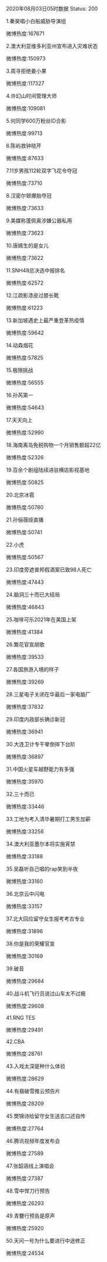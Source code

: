 2020年08月03日05时数据
Status: 200

1.秦昊唱小白船威胁导演组

微博热度:167671

2.澳大利亚维多利亚州宣布进入灾难状态

微博热度:150973

3.周寻拒绝姜小果

微博热度:117327

4.许幻山时间管理大师

微博热度:109081

5.何同学600万粉丝ID合影

微博热度:99713

6.陈屿救钟晓芹

微博热度:87633

7.11岁男孩112轮双字飞花令夺冠

微博热度:73710

8.汉密尔顿爆胎夺冠

微博热度:73633

9.美媒称蓬佩奥涉嫌公器私用

微博热度:73623

10.唐嫣生的是女儿

微博热度:73622

11.SNH48总决选中报排名

微博热度:62572

12.江疏影漆皮过膝长靴

微博热度:61223

13.新加坡遇史上最严重登革热疫情

微博热度:59642

14.动森烟花

微博热度:57825

15.极限挑战

微博热度:56555

16.孙芮第一

微博热度:54643

17.天天向上

微博热度:52990

18.海南离岛免税购物一个月销售额超22亿

微博热度:52326

19.百余个剧组陆续进驻横店影视基地

微博热度:50825

20.北京冰雹

微博热度:50780

21.孙俪薇娅直播

微博热度:50741

22.小虎

微博热度:50567

23.印度旁遮普邦假酒案已致98人死亡

微博热度:47443

24.脑洞三十而已大结局

微博热度:46843

25.咖啡可乐2021年在美国上架

微博热度:41384

26.繁花官宣胡歌

微博热度:39533

27.各国旅游入境的样子

微博热度:39269

28.三星电子关闭在华最后一家电脑厂

微博热度:37832

29.印度内政部长确诊新冠

微博热度:36941

30.大连卫计专干晕倒摔下台阶

微博热度:36897

31.中国火星车越野能力有多强

微博热度:35970

32.三十而已

微博热度:33446

33.工地为考入清华暑期打工男生加薪

微博热度:33256

34.澳大利亚墨尔本将实施宵禁

微博热度:33188

35.吴磊听自己唱的rap笑到半夜

微博热度:33160

36.北京云中闪电

微博热度:33157

37.北大回应留守女生报考考古专业

微博热度:31896

38.你是我的荣耀官宣

微博热度:30169

39.破音

微博热度:29684

40.战斗机飞行员说过山车太不过瘾

微博热度:29608

41.RNG TES

微博热度:29491

42.CBA

微博热度:28761

43.入戏太深是种什么体验

微博热度:28629

44.有翡破雪推云预告片

微博热度:28209

45.樊锦诗给留守女生送去口述自传

微博热度:27764

46.腾讯视频年度发布会

微博热度:27589

47.张韶涵线上演唱会

微博热度:27387

48.雪中悍刀行预告

微博热度:26293

49.青簪行预告是原声

微博热度:25920

50.天问一号为什么要进行中途修正

微博热度:24534

